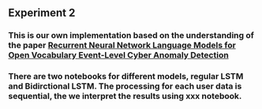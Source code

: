 ## Experiment 2

### This is our own implementation based on the understanding of the paper [Recurrent Neural Network Language Models for Open Vocabulary Event-Level Cyber Anomaly Detection](https://arxiv.org/abs/1712.00557)

### There are two notebooks for different models, regular LSTM and Bidirctional LSTM. The processing for each user data is sequential, the we interpret the results using xxx notebook.
